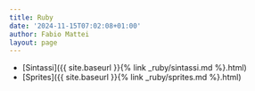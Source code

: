 ```yaml
---
title: Ruby
date: '2024-11-15T07:02:08+01:00'
author: Fabio Mattei
layout: page
---
```


* [Sintassi]({{ site.baseurl }}{% link _ruby/sintassi.md %}.html)
* [Sprites]({{ site.baseurl }}{% link _ruby/sprites.md %}.html)

